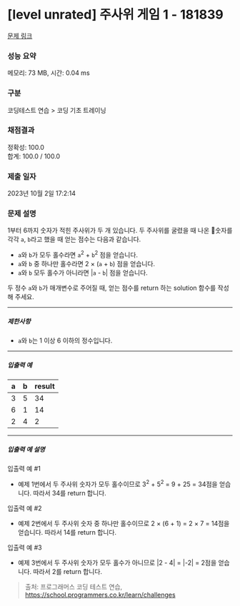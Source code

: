 # [level unrated] 주사위 게임 1 - 181839 

[문제 링크](https://school.programmers.co.kr/learn/courses/30/lessons/181839) 

### 성능 요약

메모리: 73 MB, 시간: 0.04 ms

### 구분

코딩테스트 연습 > 코딩 기초 트레이닝

### 채점결과

정확성: 100.0<br/>합계: 100.0 / 100.0

### 제출 일자

2023년 10월 2일 17:2:14

### 문제 설명

<p style="user-select: auto;">1부터 6까지 숫자가 적힌 주사위가 두 개 있습니다. 두 주사위를 굴렸을 때 나온 숫자를 각각 <code style="user-select: auto;">a</code>, <code style="user-select: auto;">b</code>라고 했을 때 얻는 점수는 다음과 같습니다.</p>

<ul style="user-select: auto;">
<li style="user-select: auto;"><code style="user-select: auto;">a</code>와 <code style="user-select: auto;">b</code>가 모두 홀수라면 <code style="user-select: auto;">a</code><sup style="user-select: auto;">2</sup> + <code style="user-select: auto;">b</code><sup style="user-select: auto;">2</sup> 점을 얻습니다.</li>
<li style="user-select: auto;"><code style="user-select: auto;">a</code>와 <code style="user-select: auto;">b</code> 중 하나만 홀수라면 2 × (<code style="user-select: auto;">a</code> + <code style="user-select: auto;">b</code>) 점을 얻습니다.</li>
<li style="user-select: auto;"><code style="user-select: auto;">a</code>와 <code style="user-select: auto;">b</code> 모두 홀수가 아니라면 |<code style="user-select: auto;">a</code> - <code style="user-select: auto;">b</code>| 점을 얻습니다.</li>
</ul>

<p style="user-select: auto;">두 정수 <code style="user-select: auto;">a</code>와 <code style="user-select: auto;">b</code>가 매개변수로 주어질 때, 얻는 점수를 return 하는 solution 함수를 작성해 주세요.</p>

<hr style="user-select: auto;">

<h5 style="user-select: auto;">제한사항</h5>

<ul style="user-select: auto;">
<li style="user-select: auto;"><code style="user-select: auto;">a</code>와 <code style="user-select: auto;">b</code>는 1 이상 6 이하의 정수입니다.</li>
</ul>

<hr style="user-select: auto;">

<h5 style="user-select: auto;">입출력 예</h5>
<table class="table" style="user-select: auto;">
        <thead style="user-select: auto;"><tr style="user-select: auto;">
<th style="user-select: auto;">a</th>
<th style="user-select: auto;">b</th>
<th style="user-select: auto;">result</th>
</tr>
</thead>
        <tbody style="user-select: auto;"><tr style="user-select: auto;">
<td style="user-select: auto;">3</td>
<td style="user-select: auto;">5</td>
<td style="user-select: auto;">34</td>
</tr>
<tr style="user-select: auto;">
<td style="user-select: auto;">6</td>
<td style="user-select: auto;">1</td>
<td style="user-select: auto;">14</td>
</tr>
<tr style="user-select: auto;">
<td style="user-select: auto;">2</td>
<td style="user-select: auto;">4</td>
<td style="user-select: auto;">2</td>
</tr>
</tbody>
      </table>
<hr style="user-select: auto;">

<h5 style="user-select: auto;">입출력 예 설명</h5>

<p style="user-select: auto;">입출력 예 #1</p>

<ul style="user-select: auto;">
<li style="user-select: auto;">예제 1번에서 두 주사위 숫자가 모두 홀수이므로 3<sup style="user-select: auto;">2</sup> + 5<sup style="user-select: auto;">2</sup> = 9 + 25 = 34점을 얻습니다. 따라서 34를 return 합니다.</li>
</ul>

<p style="user-select: auto;">입출력 예 #2</p>

<ul style="user-select: auto;">
<li style="user-select: auto;">예제 2번에서 두 주사위 숫자 중 하나만 홀수이므로 2 × (6 + 1) = 2 × 7 = 14점을 얻습니다. 따라서 14를 return 합니다.</li>
</ul>

<p style="user-select: auto;">입출력 예 #3</p>

<ul style="user-select: auto;">
<li style="user-select: auto;">예제 3번에서 두 주사위 숫자가 모두 홀수가 아니므로 |2 - 4| = |-2| = 2점을 얻습니다. 따라서 2를 return 합니다.</li>
</ul>


> 출처: 프로그래머스 코딩 테스트 연습, https://school.programmers.co.kr/learn/challenges